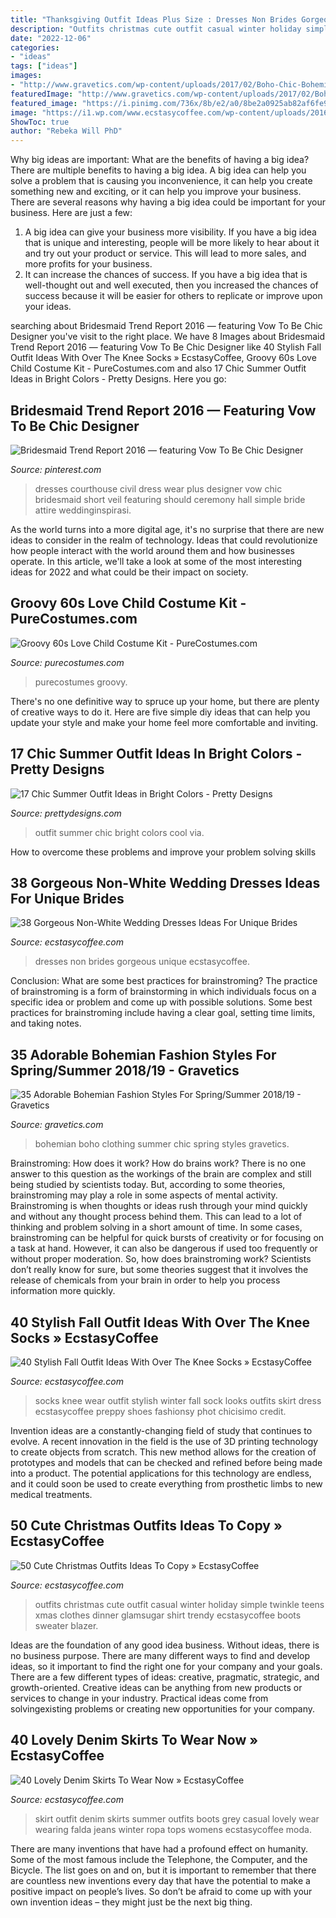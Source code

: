 ```yaml
---
title: "Thanksgiving Outfit Ideas Plus Size : Dresses Non Brides Gorgeous Unique Ecstasycoffee"
description: "Outfits christmas cute outfit casual winter holiday simple twinkle teens xmas clothes dinner glamsugar shirt trendy ecstasycoffee boots sweater blazer"
date: "2022-12-06"
categories:
- "ideas"
tags: ["ideas"]
images:
- "http://www.gravetics.com/wp-content/uploads/2017/02/Boho-Chic-Bohemian-Style-Clothing-Dresses2.jpg"
featuredImage: "http://www.gravetics.com/wp-content/uploads/2017/02/Boho-Chic-Bohemian-Style-Clothing-Dresses2.jpg"
featured_image: "https://i.pinimg.com/736x/8b/e2/a0/8be2a0925ab82af6fe9aa17ddcd38293--wedding-pics-wedding-gowns.jpg"
image: "https://i1.wp.com/www.ecstasycoffee.com/wp-content/uploads/2016/10/Denim-Skirt-Outfit5.jpg?resize=343%2C806"
ShowToc: true
author: "Rebeka Will PhD"
---
```



Why big ideas are important: What are the benefits of having a big idea?
There are multiple benefits to having a big idea. A big idea can help you solve a problem that is causing you inconvenience, it can help you create something new and exciting, or it can help you improve your business. There are several reasons why having a big idea could be important for your business. Here are just a few: 
1) A big idea can give your business more visibility. If you have a big idea that is unique and interesting, people will be more likely to hear about it and try out your product or service. This will lead to more sales, and more profits for your business. 
2) It can increase the chances of success. If you have a big idea that is well-thought out and well executed, then you increased the chances of success because it will be easier for others to replicate or improve upon your ideas.

	

		
searching about Bridesmaid Trend Report 2016 — featuring Vow To Be Chic Designer you've visit to the right place. We have 8 Images about Bridesmaid Trend Report 2016 — featuring Vow To Be Chic Designer like 40 Stylish Fall Outfit Ideas With Over The Knee Socks » EcstasyCoffee, Groovy 60s Love Child Costume Kit - PureCostumes.com and also 17 Chic Summer Outfit Ideas in Bright Colors - Pretty Designs. Here you go:
		
    
## Bridesmaid Trend Report 2016 — Featuring Vow To Be Chic Designer

<img loading=lazy src="https://i.pinimg.com/736x/8b/e2/a0/8be2a0925ab82af6fe9aa17ddcd38293--wedding-pics-wedding-gowns.jpg" onerror="this.onerror=null;this.src='https://tse3.mm.bing.net/th?id=OIP.ETO0hWZEaBvW4srZjufrygHaNK&amp;pid=15.1';" alt="Bridesmaid Trend Report 2016 — featuring Vow To Be Chic Designer">

_Source: pinterest.com_

>dresses courthouse civil dress wear plus designer vow chic bridesmaid short veil featuring should ceremony hall simple bride attire weddinginspirasi. 

	

As the world turns into a more digital age, it's no surprise that there are new ideas to consider in the realm of technology. Ideas that could revolutionize how people interact with the world around them and how businesses operate. In this article, we'll take a look at some of the most interesting ideas for 2022 and what could be their impact on society.

    
## Groovy 60s Love Child Costume Kit - PureCostumes.com

<img loading=lazy src="https://www.purecostumes.com/mm5/graphics/00000001/F90405S_full_1.jpg" onerror="this.onerror=null;this.src='https://tse2.mm.bing.net/th?id=OIP.hYJt8tfwRudWEtFklQ7fjgHaLO&amp;pid=15.1';" alt="Groovy 60s Love Child Costume Kit - PureCostumes.com">

_Source: purecostumes.com_

>purecostumes groovy. 

	

There's no one definitive way to spruce up your home, but there are plenty of creative ways to do it. Here are five simple diy ideas that can help you update your style and make your home feel more comfortable and inviting.

    
## 17 Chic Summer Outfit Ideas In Bright Colors - Pretty Designs

<img loading=lazy src="https://www.prettydesigns.com/wp-content/uploads/2014/06/Chic-Summer-Outfit.jpg" onerror="this.onerror=null;this.src='https://tse2.mm.bing.net/th?id=OIP.YPBAn0ImFOHGF9vsnu9yVAHaK3&amp;pid=15.1';" alt="17 Chic Summer Outfit Ideas in Bright Colors - Pretty Designs">

_Source: prettydesigns.com_

>outfit summer chic bright colors cool via. 

	

How to overcome these problems and improve your problem solving skills
 

    
## 38 Gorgeous Non-White Wedding Dresses Ideas For Unique Brides

<img loading=lazy src="https://i2.wp.com/www.ecstasycoffee.com/wp-content/uploads/2017/02/Non-White-Wedding-Dresses-Ideas8.jpg?resize=564%2C846" onerror="this.onerror=null;this.src='https://tse4.mm.bing.net/th?id=OIP.sk8dL1eN9X9UBZjjn__yuwHaLH&amp;pid=15.1';" alt="38 Gorgeous Non-White Wedding Dresses Ideas For Unique Brides">

_Source: ecstasycoffee.com_

>dresses non brides gorgeous unique ecstasycoffee. 

	

Conclusion: What are some best practices for brainstroming?
The practice of brainstroming is a form of brainstorming in which individuals focus on a specific idea or problem and come up with possible solutions. Some best practices for brainstroming include having a clear goal, setting time limits, and taking notes.

    
## 35 Adorable Bohemian Fashion Styles For Spring/Summer 2018/19 - Gravetics

<img loading=lazy src="http://www.gravetics.com/wp-content/uploads/2017/02/Boho-Chic-Bohemian-Style-Clothing-Dresses2.jpg" onerror="this.onerror=null;this.src='https://tse4.mm.bing.net/th?id=OIP.M0W4Z66X5OAYg7jhtg75HQHaP1&amp;pid=15.1';" alt="35 Adorable Bohemian Fashion Styles For Spring/Summer 2018/19 - Gravetics">

_Source: gravetics.com_

>bohemian boho clothing summer chic spring styles gravetics. 

	

Brainstroming: How does it work?
How do brains work? There is no one answer to this question as the workings of the brain are complex and still being studied by scientists today. But, according to some theories, brainstroming may play a role in some aspects of mental activity. Brainstroming is when thoughts or ideas rush through your mind quickly and without any thought process behind them. This can lead to a lot of thinking and problem solving in a short amount of time. In some cases, brainstroming can be helpful for quick bursts of creativity or for focusing on a task at hand. However, it can also be dangerous if used too frequently or without proper moderation. So, how does brainstroming work? Scientists don’t really know for sure, but some theories suggest that it involves the release of chemicals from your brain in order to help you process information more quickly.

    
## 40 Stylish Fall Outfit Ideas With Over The Knee Socks » EcstasyCoffee

<img loading=lazy src="https://i0.wp.com/www.ecstasycoffee.com/wp-content/uploads/2016/10/Over-The-Knee-Socks-10.jpg" onerror="this.onerror=null;this.src='https://tse3.mm.bing.net/th?id=OIP.e1UwdA8uv7ZEHVznpuWCtQHaK2&amp;pid=15.1';" alt="40 Stylish Fall Outfit Ideas With Over The Knee Socks » EcstasyCoffee">

_Source: ecstasycoffee.com_

>socks knee wear outfit stylish winter fall sock looks outfits skirt dress ecstasycoffee preppy shoes fashionsy phot chicisimo credit. 

	

Invention ideas are a constantly-changing field of study that continues to evolve. A recent innovation in the field is the use of 3D printing technology to create objects from scratch. This new method allows for the creation of prototypes and models that can be checked and refined before being made into a product. The potential applications for this technology are endless, and it could soon be used to create everything from prosthetic limbs to new medical treatments.

    
## 50 Cute Christmas Outfits Ideas To Copy » EcstasyCoffee

<img loading=lazy src="https://i1.wp.com/www.ecstasycoffee.com/wp-content/uploads/2016/10/Cute-Christmas-outfits-5.jpg?resize=467%2C700" onerror="this.onerror=null;this.src='https://tse4.mm.bing.net/th?id=OIP.5UUlrQWTJHXcDGPUiyKnkAHaLG&amp;pid=15.1';" alt="50 Cute Christmas Outfits Ideas To Copy » EcstasyCoffee">

_Source: ecstasycoffee.com_

>outfits christmas cute outfit casual winter holiday simple twinkle teens xmas clothes dinner glamsugar shirt trendy ecstasycoffee boots sweater blazer. 

	

Ideas are the foundation of any good idea business. Without ideas, there is no business purpose. There are many different ways to find and develop ideas, so it important to find the right one for your company and your goals. There are a few different types of ideas: creative, pragmatic, strategic, and growth-oriented. Creative ideas can be anything from new products or services to change in your industry. Practical ideas come from solvingexisting problems or creating new opportunities for your company.

    
## 40 Lovely Denim Skirts To Wear Now » EcstasyCoffee

<img loading=lazy src="https://i1.wp.com/www.ecstasycoffee.com/wp-content/uploads/2016/10/Denim-Skirt-Outfit5.jpg?resize=343%2C806" onerror="this.onerror=null;this.src='https://tse1.mm.bing.net/th?id=OIP.5BMhRnCsbho0WxPc0WzN3QHaRZ&amp;pid=15.1';" alt="40 Lovely Denim Skirts To Wear Now » EcstasyCoffee">

_Source: ecstasycoffee.com_

>skirt outfit denim skirts summer outfits boots grey casual lovely wear wearing falda jeans winter ropa tops womens ecstasycoffee moda. 

	

There are many inventions that have had a profound effect on humanity. Some of the most famous include the Telephone, the Computer, and the Bicycle. The list goes on and on, but it is important to remember that there are countless new inventions every day that have the potential to make a positive impact on people’s lives. So don’t be afraid to come up with your own invention ideas – they might just be the next big thing.

